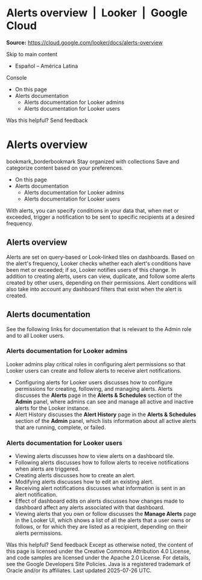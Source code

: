 # Alerts overview  |  Looker  |  Google Cloud

**Source:** https://cloud.google.com/looker/docs/alerts-overview

Skip to main content 
  * Español – América Latina

Console 


  * On this page
  * Alerts documentation
    * Alerts documentation for Looker admins
    * Alerts documentation for Looker users




Was this helpful?
Send feedback 
#  Alerts overview
bookmark_borderbookmark Stay organized with collections  Save and categorize content based on your preferences.
  * On this page
  * Alerts documentation
    * Alerts documentation for Looker admins
    * Alerts documentation for Looker users


With alerts, you can specify conditions in your data that, when met or exceeded, trigger a notification to be sent to specific recipients at a desired frequency.
## Alerts overview
Alerts are set on query-based or Look-linked tiles on dashboards. Based on the alert's frequency, Looker checks whether each alert's conditions have been met or exceeded; if so, Looker notifies users of this change.
In addition to creating alerts, users can view, duplicate, and follow some alerts created by other users, depending on their permissions. Alert conditions will also take into account any dashboard filters that exist when the alert is created.
## Alerts documentation
See the following links for documentation that is relevant to the Admin role and to all Looker users.
### Alerts documentation for Looker admins
Looker admins play critical roles in configuring alert permissions so that Looker users can create and follow alerts to receive alert notifications.
  * Configuring alerts for Looker users discusses how to configure permissions for creating, following, and managing alerts. Alerts discusses the **Alerts** page in the **Alerts & Schedules** section of the **Admin** panel, where admins can see and manage all active and inactive alerts for the Looker instance.
  * Alert History discusses the **Alert History** page in the **Alerts & Schedules** section of the **Admin** panel, which lists information about all active alerts that are running, complete, or failed.


### Alerts documentation for Looker users
  * Viewing alerts discusses how to view alerts on a dashboard tile.
  * Following alerts discusses how to follow alerts to receive notifications when alerts are triggered.
  * Creating alerts discusses how to create an alert.
  * Modifying alerts discusses how to edit an existing alert.
  * Receiving alert notifications discusses what information is sent in an alert notification.
  * Effect of dashboard edits on alerts discusses how changes made to dashboard affect any alerts associated with that dashboard.
  * Viewing alerts that you own or follow discusses the **Manage Alerts** page in the Looker UI, which shows a list of all the alerts that a user owns or follows, or for which they are listed as a recipient, depending on their alerts permissions.


Was this helpful?
Send feedback 
Except as otherwise noted, the content of this page is licensed under the Creative Commons Attribution 4.0 License, and code samples are licensed under the Apache 2.0 License. For details, see the Google Developers Site Policies. Java is a registered trademark of Oracle and/or its affiliates.
Last updated 2025-07-26 UTC.


